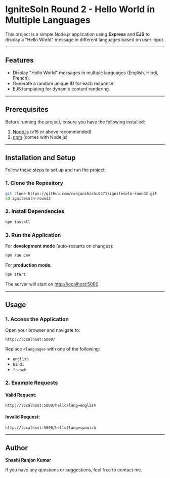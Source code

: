 # IgniteSoln Round 2 - Hello World in Multiple Languages

This project is a simple Node.js application using **Express** and **EJS** to display a "Hello World" message in different languages based on user input.

---

## Features

- Display "Hello World" messages in multiple languages (English, Hindi, French).
- Generate a random unique ID for each response.
- EJS templating for dynamic content rendering.

---

## Prerequisites

Before running the project, ensure you have the following installed:

1. [Node.js](https://nodejs.org/) (v16 or above recommended)
2. [npm](https://www.npmjs.com/) (comes with Node.js)

---

## Installation and Setup

Follow these steps to set up and run the project:

### 1. Clone the Repository

```bash
git clone https://github.com/ranjanshashi9471/ignitesoln-round2.git
cd ignitesoln-round2
```

### 2. Install Dependencies

```bash
npm install
```

### 3. Run the Application

For **development mode** (auto-restarts on changes):

```bash
npm run dev
```

For **production mode**:

```bash
npm start
```

The server will start on [http://localhost:5000](http://localhost:5000).

---

## Usage

### 1. Access the Application

Open your browser and navigate to:

```plaintext
http://localhost:5000/
```

Replace `<language>` with one of the following:

- `english`
- `hindi`
- `french`

### 2. Example Requests

#### Valid Request:

```plaintext
http://localhost:5000/hello?lang=english
```

#### Invalid Request:

```plaintext
http://localhost:5000/hello?lang=spanish
```

---

## Author

**Shashi Ranjan Kumar**

If you have any questions or suggestions, feel free to contact me.
